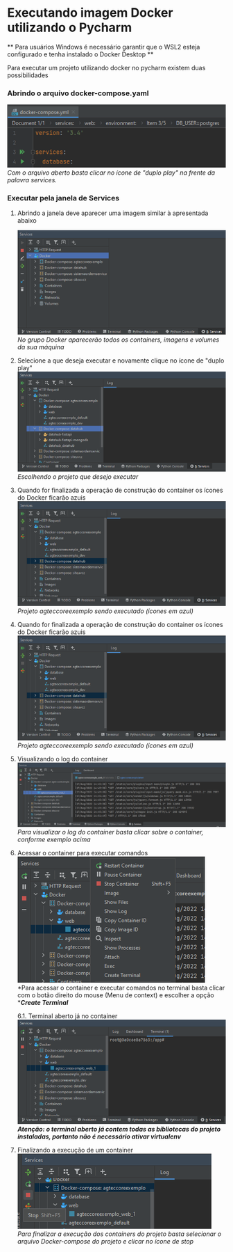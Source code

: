 # Executando imagem Docker utilizando o Pycharm

** Para usuários Windows é necessário garantir que o WSL2 esteja configurado e tenha instalado o Docker Desktop **

Para executar um projeto utilizando docker no pycharm existem duas possibilidades

###  Abrindo o arquivo docker-compose.yaml

![Pycharm](./images/pycharm-01.png)  
*Com o arquivo aberto basta clicar no ícone de "duplo play" na frente da palavra services.*    

### Executar pela janela de **Services**  
  1. Abrindo a janela deve aparecer uma imagem similar à apresentada abaixo  
  
      ![Projetos Docker existentes na máquina](./images/pycharm-02.png)  
      *No grupo Docker aparecerão todos os containers, imagens e volumes da sua máquina*  

  2.  Selecione a que deseja executar e novamente clique no ícone de "duplo play"  
      ![Executando um projeto via Docker compose](./images/pycharm-03.png)  
      *Escolhendo o projeto que desejo executar*  

  3. Quando for finalizada a operação de construção do container os ícones do Docker ficarão azuis  
      ![Containers](./images/pycharm-04.png)  
      *Projeto agteccoreexemplo sendo executado (ícones em azul)*  

  4. Quando for finalizada a operação de construção do container os ícones do Docker ficarão azuis  
      ![Containers em execução](./images/pycharm-04.png)  
      *Projeto agteccoreexemplo sendo executado (ícones em azul)* 

  5. Visualizando o log do container 
      ![Visualizando os logs](./images/pycharm-05.png)  
      *Para visualizar o log do container basta clicar sobre o container, conforme exemplo acima* 

  6. Acessar o container para executar comandos 
      ![Acessando terminal](./images/pycharm-06.png)  
      *Para acessar o container e executar comandos no terminal basta clicar com o botão direito do mouse (Menu de context) e escolher a opção ****Create Terminal***  

      6.1. Terminal aberto já no container 
        ![Terminal](./images/pycharm-07.png)  
        ***Atenção: o terminal aberto já contem todas as bibliotecas do projeto instaladas, portanto não é necessário ativar virtualenv***  

  7. Finalizando a execução de um container
     ![Parando](./images/pycharm-08.png)  
     *Para finalizar a execução dos containers do projeto basta selecionar o arquivo Docker-compose do projeto e clicar no ícone de stop*
